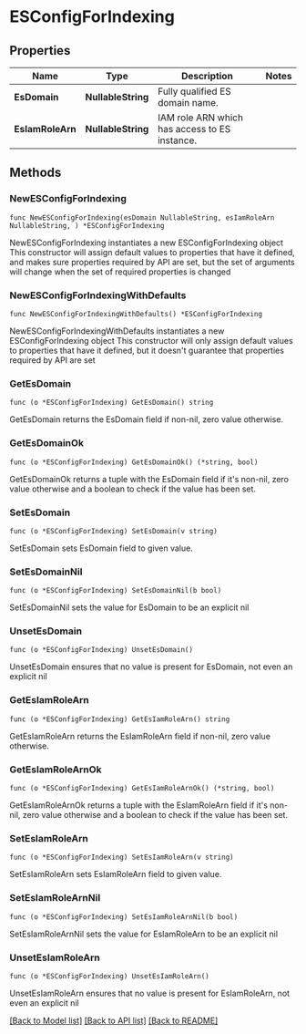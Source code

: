 # ESConfigForIndexing

## Properties

Name | Type | Description | Notes
------------ | ------------- | ------------- | -------------
**EsDomain** | **NullableString** | Fully qualified ES domain name. | 
**EsIamRoleArn** | **NullableString** | IAM role ARN which has access to ES instance. | 

## Methods

### NewESConfigForIndexing

`func NewESConfigForIndexing(esDomain NullableString, esIamRoleArn NullableString, ) *ESConfigForIndexing`

NewESConfigForIndexing instantiates a new ESConfigForIndexing object
This constructor will assign default values to properties that have it defined,
and makes sure properties required by API are set, but the set of arguments
will change when the set of required properties is changed

### NewESConfigForIndexingWithDefaults

`func NewESConfigForIndexingWithDefaults() *ESConfigForIndexing`

NewESConfigForIndexingWithDefaults instantiates a new ESConfigForIndexing object
This constructor will only assign default values to properties that have it defined,
but it doesn't guarantee that properties required by API are set

### GetEsDomain

`func (o *ESConfigForIndexing) GetEsDomain() string`

GetEsDomain returns the EsDomain field if non-nil, zero value otherwise.

### GetEsDomainOk

`func (o *ESConfigForIndexing) GetEsDomainOk() (*string, bool)`

GetEsDomainOk returns a tuple with the EsDomain field if it's non-nil, zero value otherwise
and a boolean to check if the value has been set.

### SetEsDomain

`func (o *ESConfigForIndexing) SetEsDomain(v string)`

SetEsDomain sets EsDomain field to given value.


### SetEsDomainNil

`func (o *ESConfigForIndexing) SetEsDomainNil(b bool)`

 SetEsDomainNil sets the value for EsDomain to be an explicit nil

### UnsetEsDomain
`func (o *ESConfigForIndexing) UnsetEsDomain()`

UnsetEsDomain ensures that no value is present for EsDomain, not even an explicit nil
### GetEsIamRoleArn

`func (o *ESConfigForIndexing) GetEsIamRoleArn() string`

GetEsIamRoleArn returns the EsIamRoleArn field if non-nil, zero value otherwise.

### GetEsIamRoleArnOk

`func (o *ESConfigForIndexing) GetEsIamRoleArnOk() (*string, bool)`

GetEsIamRoleArnOk returns a tuple with the EsIamRoleArn field if it's non-nil, zero value otherwise
and a boolean to check if the value has been set.

### SetEsIamRoleArn

`func (o *ESConfigForIndexing) SetEsIamRoleArn(v string)`

SetEsIamRoleArn sets EsIamRoleArn field to given value.


### SetEsIamRoleArnNil

`func (o *ESConfigForIndexing) SetEsIamRoleArnNil(b bool)`

 SetEsIamRoleArnNil sets the value for EsIamRoleArn to be an explicit nil

### UnsetEsIamRoleArn
`func (o *ESConfigForIndexing) UnsetEsIamRoleArn()`

UnsetEsIamRoleArn ensures that no value is present for EsIamRoleArn, not even an explicit nil

[[Back to Model list]](../README.md#documentation-for-models) [[Back to API list]](../README.md#documentation-for-api-endpoints) [[Back to README]](../README.md)


